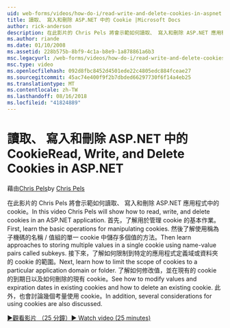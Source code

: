 ```yaml
---
uid: web-forms/videos/how-do-i/read-write-and-delete-cookies-in-aspnet
title: 讀取、 寫入和刪除 ASP.NET 中的 Cookie |Microsoft Docs
author: rick-anderson
description: 在此影片的 Chris Pels 將會示範如何讀取、 寫入和刪除 ASP.NET 應用程式中的 cookie。 首先，了解基本的作業來操作 cooki...
ms.author: riande
ms.date: 01/10/2008
ms.assetid: 228b575b-8bf9-4c1a-b8e9-1a878861a6b3
msc.legacyurl: /web-forms/videos/how-do-i/read-write-and-delete-cookies-in-aspnet
msc.type: video
ms.openlocfilehash: 092d8fbc8452d4501ede22c4805edc884fceae27
ms.sourcegitcommit: 45ac74e400f9f2b7dbded66297730f6f14a4eb25
ms.translationtype: MT
ms.contentlocale: zh-TW
ms.lasthandoff: 08/16/2018
ms.locfileid: "41824889"
---
```

<a name="read-write-and-delete-cookies-in-aspnet"></a><span data-ttu-id="b1e97-104">讀取、 寫入和刪除 ASP.NET 中的 Cookie</span><span class="sxs-lookup"><span data-stu-id="b1e97-104">Read, Write, and Delete Cookies in ASP.NET</span></span>
====================
<span data-ttu-id="b1e97-105">藉由[Chris Pels](https://twitter.com/chrispels)</span><span class="sxs-lookup"><span data-stu-id="b1e97-105">by [Chris Pels](https://twitter.com/chrispels)</span></span>

<span data-ttu-id="b1e97-106">在此影片的 Chris Pels 將會示範如何讀取、 寫入和刪除 ASP.NET 應用程式中的 cookie。</span><span class="sxs-lookup"><span data-stu-id="b1e97-106">In this video Chris Pels will show how to read, write, and delete cookies in an ASP.NET application.</span></span> <span data-ttu-id="b1e97-107">首先，了解用於管理 cookie 的基本作業。</span><span class="sxs-lookup"><span data-stu-id="b1e97-107">First, learn the basic operations for manipulating cookies.</span></span> <span data-ttu-id="b1e97-108">然後了解使用稱為子機碼的名稱 / 值組的單一 cookie 中儲存多個值的方法。</span><span class="sxs-lookup"><span data-stu-id="b1e97-108">Then learn approaches to storing multiple values in a single cookie using name-value pairs called subkeys.</span></span> <span data-ttu-id="b1e97-109">接下來，了解如何限制到特定的應用程式定義域或資料夾的 cookie 的範圍。</span><span class="sxs-lookup"><span data-stu-id="b1e97-109">Next, learn how to limit the scope of cookies to a particular application domain or folder.</span></span> <span data-ttu-id="b1e97-110">了解如何修改值，並在現有的 cookie 的到期日以及如何刪除的現有 cookie。</span><span class="sxs-lookup"><span data-stu-id="b1e97-110">See how to modify values and expiration dates in existing cookies and how to delete an existing cookie.</span></span> <span data-ttu-id="b1e97-111">此外，也會討論幾個考量使用 cookie。</span><span class="sxs-lookup"><span data-stu-id="b1e97-111">In addition, several considerations for using cookies are also discussed.</span></span>

[<span data-ttu-id="b1e97-112">&#9654;觀看影片 （25 分鐘）</span><span class="sxs-lookup"><span data-stu-id="b1e97-112">&#9654; Watch video (25 minutes)</span></span>](https://channel9.msdn.com/Blogs/ASP-NET-Site-Videos/read-write-and-delete-cookies-in-aspnet)
